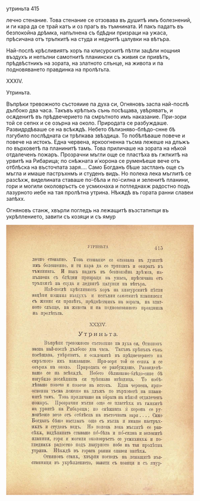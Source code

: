 ﻿утриньта	415

лечно стенание. Това стенание се отзовава въ душитѣ имъ болезнений, и ги кара да се трай катъ и оз прагъ въ тъмнината. И пакъ падатъ въ безпокойна дрѣмка, напълнена съ бдѣдни призраци на ужаса, прѣсичана отъ тръпкитѣ на студа и неднитѣ цалувки на вѣтъра.

Най-послѣ крѣсливиятъ хоръ па клисурскитѣ пѣтли зацѣпи нощния въздухъ и непълни самотнитѣ планински съ живия си привѣтъ, прѣдвѣстникъ на зората, на златното слънце, на живота и па подновяването правдинка на пролѣтьта.

XXXIV.

Утриньта.

Въпрѣки тревожното състояиие па духа си, Огняновъ заспа най-послѣ дълбоко два часа. Такъвъ крѣпъкъ сънь посѣщава, увѣряватъ, и осѫденитѣ въ прѣдвечерието па смрътното имъ наказание. При-зори той се сепнх и се озърна на около. Природата се разбуждаше. Развидрдѣваше се на всѣкѫдѣ. Небето бѣлизняво-блѣдо-снне бѣ пзгубило послѣдната си трѣпкава звѣздица. То побѣлѣваше повече и повече на истокъ. Една червена, яркоогненна тъсма лежеше на длъжъ по върховетѣ па планинитѣ тамъ. Това приличаше на зората на нѣкой отдалеченъ пожаръ. Прозрачни мъгли още се пластѣха въ гжпкитѣ на урвитѣ на Рибарица; по снѣжната и́ корона се руменѣеше вече отъ отблѣска на въсточпата заря.... Само Богданъ бѣше застланъ още съ мъгла и имаше пастръхнмъ и студенъ видъ. Но полека лека мъглитѣ се разсѣхж, виделината ставаше по́-бѣла и по́-силна и зеленитѣ планини, гори и могили околовръстъ се усмихнаха и потледнахж радостно подъ лазурното иебе на тая пролѣтна утрина. Нѣкѫдѣ въ гората ранни славеи запѣхх.

Огняновъ станж, хвърли погледъ на лежащитѣ възстапнпци въ укрѣплението, завити съ козяци и съ ямур

![original](images/462.jpg)

